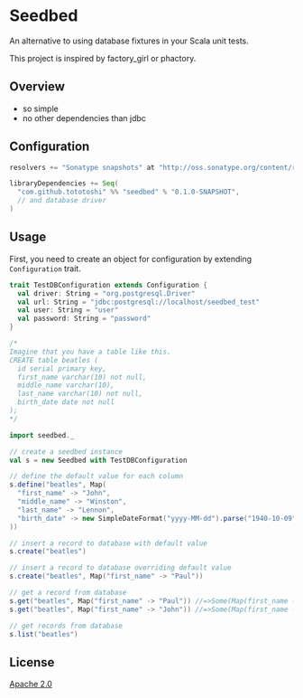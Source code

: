 # Seedbed
An alternative to using database fixtures in your Scala unit tests.

This project is inspired by factory_girl or phactory.

## Overview

- so simple
- no other dependencies than jdbc

## Configuration

```scala
resolvers += "Sonatype snapshots" at "http://oss.sonatype.org/content/repositories/snapshots/"

libraryDependencies += Seq(
  "com.github.tototoshi" %% "seedbed" % "0.1.0-SNAPSHOT",
  // and database driver
)
```

## Usage

First, you need to create an object for configuration by extending `Configuration` trait.

```scala
trait TestDBConfiguration extends Configuration {
  val driver: String = "org.postgresql.Driver"
  val url: String = "jdbc:postgresql://localhost/seedbed_test"
  val user: String = "user"
  val password: String = "password"
}
```

```scala
/*
Imagine that you have a table like this.
CREATE table beatles (
  id serial primary key,
  first_name varchar(10) not null,
  middle_name varchar(10),
  last_name varchar(10) not null,
  birth_date date not null
);
*/

import seedbed._

// create a seedbed instance
val s = new Seedbed with TestDBConfiguration

// define the default value for each column
s.define("beatles", Map(
  "first_name" -> "John",
  "middle_name" -> "Winston",
  "last_name" -> "Lennon",
  "birth_date" -> new SimpleDateFormat("yyyy-MM-dd").parse("1940-10-09")
))

// insert a record to database with default value
s.create("beatles")

// insert a record to database overriding default value
s.create("beatles", Map("first_name" -> "Paul"))

// get a record from database
s.get("beatles", Map("first_name" -> "Paul")) //=>Some(Map(first_name -> Paul, ...))
s.get("beatles", Map("first_name" -> "John")) //=>Some(Map(first_name -> John, ...))

// get records from database
s.list("beatles")
```


## License

[Apache 2.0](http://www.apache.org/licenses/LICENSE-2.0)
